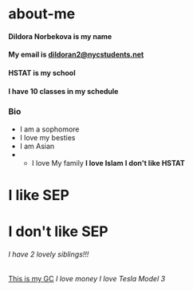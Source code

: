 # about-me
#### Dildora Norbekova is my name
#### My email is dildoran2@nycstudents.net
#### HSTAT is my school
#### I have 10 classes in my schedule
### Bio
* I am a sophomore
* I love my besties
* I am Asian
* * I love  My family
**I love Islam**
**I don't like HSTAT**
# I like SEP
# I don't like SEP
###### I have 2 lovely siblings!!!
[This is my GC](https://classroom.google.com/u/0/c/NTg5NDk0MTQ0MzEy/a/NjM5MTgwMjY0ODIx/details)
_I love money_
_I love Tesla Model 3_

